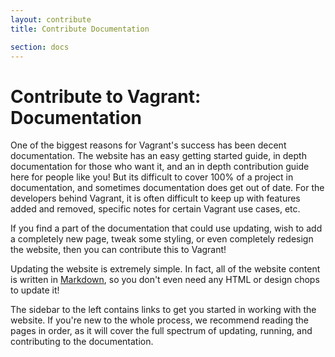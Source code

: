 ```yaml
---
layout: contribute
title: Contribute Documentation

section: docs
---
```

# Contribute to Vagrant: Documentation

One of the biggest reasons for Vagrant's success has been decent
documentation. The website has an easy getting started guide, in depth
documentation for those who want it, and an in depth contribution guide
here for people like you! But its difficult to cover 100% of a project
in documentation, and sometimes documentation does get out of date. For
the developers behind Vagrant, it is often difficult to keep up with
features added and removed, specific notes for certain Vagrant use cases,
etc.

If you find a part of the documentation that could use updating,
wish to add a completely new page, tweak some styling, or even completely
redesign the website, then you can contribute this to Vagrant!

Updating the website is extremely simple. In fact, all of the website
content is written in [Markdown](http://daringfireball.net/projects/markdown/syntax),
so you don't even need any HTML or design chops to update it!

The sidebar to the left contains links to get you started in working with
the website. If you're new to the whole process, we recommend reading the
pages in order, as it will cover the full spectrum of updating, running,
and contributing to the documentation.
